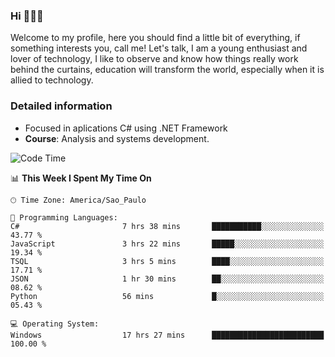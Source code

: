 


### Hi 🙋🏽‍♂️

Welcome to my profile, here you should find a little bit of everything, if something interests you, call me! Let's talk,
I am a young enthusiast and lover of technology, I like to observe and know how things really work behind the curtains, 
education will transform the world, especially when it is allied to technology.

### Detailed information
* Focused in aplications C# using .NET Framework
* **Course**: Analysis and systems development.

<!--START_SECTION:waka-->
![Code Time](http://img.shields.io/badge/Code%20Time-413%20hrs%2058%20mins-blue)

📊 **This Week I Spent My Time On** 

```text
🕑︎ Time Zone: America/Sao_Paulo

💬 Programming Languages: 
C#                       7 hrs 38 mins       ███████████░░░░░░░░░░░░░░   43.77 % 
JavaScript               3 hrs 22 mins       █████░░░░░░░░░░░░░░░░░░░░   19.34 % 
TSQL                     3 hrs 5 mins        ████░░░░░░░░░░░░░░░░░░░░░   17.71 % 
JSON                     1 hr 30 mins        ██░░░░░░░░░░░░░░░░░░░░░░░   08.62 % 
Python                   56 mins             █░░░░░░░░░░░░░░░░░░░░░░░░   05.43 % 

💻 Operating System: 
Windows                  17 hrs 27 mins      █████████████████████████   100.00 % 
```


<!--END_SECTION:waka-->


